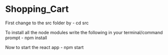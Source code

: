 # Shopping_Cart
First change to the src folder by - cd src

To install all the node modules write the following in your terminal/command prompt - npm install

Now to start the react app - npm start
